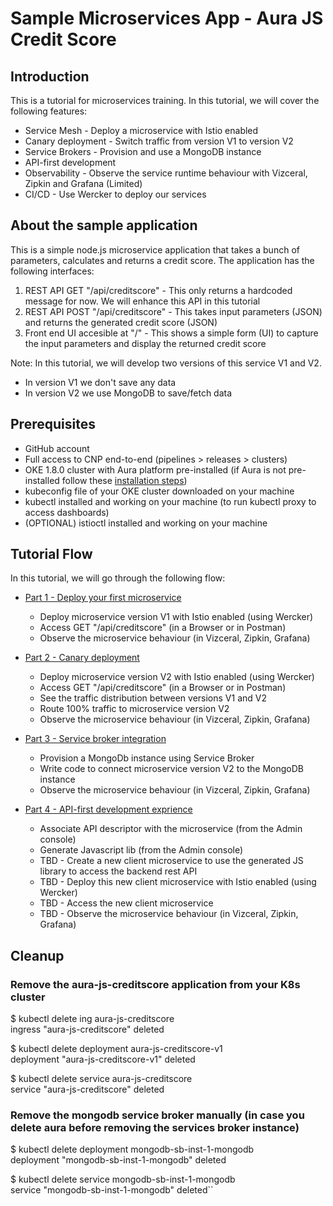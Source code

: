 # Sample Microservices App - Aura JS Credit Score

## Introduction

This is a tutorial for microservices training. In this tutorial, we will cover the following features:

* Service Mesh - Deploy a microservice with Istio enabled
* Canary deployment - Switch traffic from version V1 to version V2
* Service Brokers - Provision and use a MongoDB instance
* API-first development
* Observability - Observe the service runtime behaviour with Vizceral, Zipkin and Grafana (Limited)
* CI/CD - Use Wercker to deploy our services


## About the sample application
 
This is a simple node.js microservice application that takes a bunch of parameters, calculates and returns a credit score. The application has the following interfaces:

1. REST API GET "/api/creditscore" - This only returns a hardcoded message for now. We will enhance this API in this tutorial
2. REST API POST "/api/creditscore" - This takes input parameters (JSON) and returns the generated credit score (JSON)
3. Front end UI accesible at "/" - This shows a simple form (UI) to capture the input parameters and display the returned credit score

Note: In this tutorial, we will develop two versions of this service V1 and V2. 
* In version V1 we don't save any data
* In version V2 we use MongoDB to save/fetch data
 

## Prerequisites

- GitHub account
- Full access to CNP end-to-end (pipelines > releases > clusters)
- OKE 1.8.0 cluster with Aura platform pre-installed (if Aura is not pre-installed follow these [installation steps](https://confluence.oraclecorp.com/confluence/display/AURA/Installation+Steps+on+OKE+1.8.0))
- kubeconfig file of your OKE cluster downloaded on your machine
- kubectl installed and working on your machine (to run kubectl proxy to access dashboards)
- (OPTIONAL) istioctl installed and working on your machine


## Tutorial Flow

In this tutorial, we will go through the following flow:

* [Part 1 - Deploy your first microservice](deploy_microservice.md)
  * Deploy microservice version V1 with Istio enabled (using Wercker)
  * Access GET "/api/creditscore" (in a Browser or in Postman)
  * Observe the microservice behaviour (in Vizceral, Zipkin, Grafana)

* [Part 2 - Canary deployment](canary_deploy.md)
  * Deploy microservice version V2 with Istio enabled (using Wercker)
  * Access GET "/api/creditscore" (in a Browser or in Postman)
  * See the traffic distribution between versions V1 and V2
  * Route 100% traffic to microservice version V2
  * Observe the microservice behaviour (in Vizceral, Zipkin, Grafana)

* [Part 3 - Service broker integration](service_broker.md)
  * Provision a MongoDb instance using Service Broker
  * Write code to connect microservice version V2 to the MongoDB instance
  * Observe the microservice behaviour (in Vizceral, Zipkin, Grafana)

* [Part 4 - API-first development exprience](api_first.md)
  * Associate API descriptor with the microservice (from the Admin console)
  * Generate Javascript lib (from the Admin console)
  * TBD - Create a new client microservice to use the generated JS library to access the backend rest API
  * TBD - Deploy this new client microservice with Istio enabled (using Wercker)
  * TBD - Access the new client microservice
  * TBD - Observe the microservice behaviour (in Vizceral, Zipkin, Grafana)


## Cleanup 

### Remove the aura-js-creditscore application from your K8s cluster

$ kubectl delete ing aura-js-creditscore  
ingress "aura-js-creditscore" deleted

$ kubectl delete deployment aura-js-creditscore-v1  
deployment "aura-js-creditscore-v1" deleted

$ kubectl delete service aura-js-creditscore  
service "aura-js-creditscore" deleted

### Remove the mongodb service broker manually (in case you delete aura before removing the services broker instance)

$ kubectl delete deployment mongodb-sb-inst-1-mongodb  
deployment "mongodb-sb-inst-1-mongodb" deleted

$ kubectl delete service mongodb-sb-inst-1-mongodb  
service "mongodb-sb-inst-1-mongodb" deleted``

